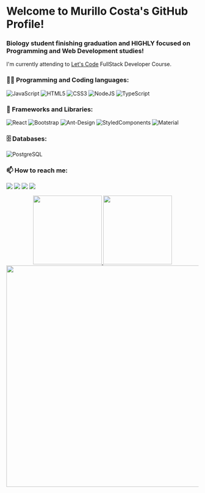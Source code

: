# Welcome to Murillo Costa's GitHub Profile!

### Biology student finishing graduation and HIGHLY focused on Programming and Web Development studies!


I'm currently attending to [Let's Code](https://letscode.com.br) FullStack Developer Course.


### 👨‍💻 Programming and Coding languages:

![JavaScript](https://img.shields.io/badge/javascript-%23323330.svg?style=for-the-badge&logo=javascript&logoColor=%23F7DF1E)
![HTML5](https://img.shields.io/badge/html5-%23E34F26.svg?style=for-the-badge&logo=html5&logoColor=white)
![CSS3](https://img.shields.io/badge/css3-%231572B6.svg?style=for-the-badge&logo=css3&logoColor=white)
![NodeJS](https://img.shields.io/badge/node.js-6DA55F?style=for-the-badge&logo=node.js&logoColor=white)
![TypeScript](https://img.shields.io/badge/typescript-%23007ACC.svg?style=for-the-badge&logo=typescript&logoColor=white)


### 🧰 Frameworks and Libraries:

![React](https://img.shields.io/badge/react-%2320232a.svg?style=for-the-badge&logo=react&logoColor=%2361DAFB)
![Bootstrap](https://img.shields.io/badge/bootstrap-%23563D7C.svg?style=for-the-badge&logo=bootstrap&logoColor=white)
![Ant-Design](https://img.shields.io/badge/-AntDesign-%230170FE?style=for-the-badge&logo=ant-design&logoColor=white)
![StyledComponents](https://img.shields.io/badge/styled--components-DB7093?style=for-the-badge&logo=styled-components&logoColor=white)
![Material](https://img.shields.io/badge/Material--UI-0081CB?style=for-the-badge&logo=material-ui&logoColor=white)

### 🗄️ Databases:

![PostgreSQL](https://img.shields.io/badge/PostgreSQL-316192?style=for-the-badge&logo=postgresql&logoColor=white)


### 📫 How to reach me:

<a href="mailto:murillo.costa@live.com">![](https://img.shields.io/badge/Microsoft_Outlook-0078D4?style=for-the-badge&logo=microsoft-outlook&logoColor=white)</a>
<a href="mailto:murillo.alencar@ufba.br">![](https://img.shields.io/badge/Gmail-D14836?style=for-the-badge&logo=gmail&logoColor=white)</a>
<a href="https://www.linkedin.com/in/murillocosta/">![](https://img.shields.io/badge/LinkedIn-0077B5?style=for-the-badge&logo=linkedin&logoColor=white)</a>
<a href="https://www.twitch.tv/feijaodev">![](https://img.shields.io/badge/Twitch-9146FF?style=for-the-badge&logo=twitch&logoColor=white)</a>


<div align="center" vertical-align="top" padding="0">
  <a href="https://github.com/murillcosta">
  <img height="180em" src="https://github-readme-stats.vercel.app/api?username=murillocosta&show_icons=true&theme=gruvbox&include_all_commits=true&count_private=true"/>
  <img height="180em" src="https://github-readme-stats.vercel.app/api/top-langs/?username=murillocosta&layout=compact&langs_count=7&theme=gruvbox"/>
  <img width="580em" src="http://github-readme-streak-stats.herokuapp.com?user=murillocosta&theme=gruvbox&date_format=M%20j%5B%2C%20Y%5D&fire=DD2727"/>
 
</div>
  
  
   
  
 
